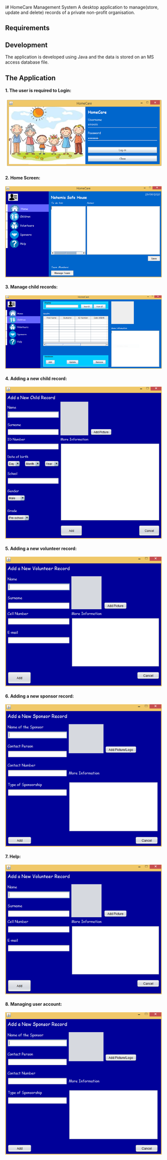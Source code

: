 i# HomeCare Management System
A desktop application to manage(store, update and delete) records of a private non-profit organisation. 

## Requirements


## Development
The application is developed using Java and the data is stored on an MS access database file.

## The Application

#### 1. The user is required to Login:
![alt text](https://github.com/Sinoxolo1408/ManagementSystem/blob/master/1.PNG?raw=true)

#### 2. Home Screen:
![alt text](https://github.com/Sinoxolo1408/ManagementSystem/blob/master/4.PNG?raw=true)

#### 3. Manage child records:
![alt text](https://github.com/Sinoxolo1408/ManagementSystem/blob/master/2.PNG?raw=true)

#### 4. Adding a new child record:
![alt text](https://github.com/Sinoxolo1408/ManagementSystem/blob/master/3.PNG?raw=true)

#### 5. Adding a new volunteer record:
![alt text](https://github.com/Sinoxolo1408/ManagementSystem/blob/master/6.PNG?raw=true)

#### 6. Adding a new sponsor record:
![alt text](https://github.com/Sinoxolo1408/ManagementSystem/blob/master/7.PNG?raw=true)

#### 7. Help:
![alt text](https://github.com/Sinoxolo1408/ManagementSystem/blob/master/6.PNG?raw=true)

#### 8. Managing user account:
![alt text](https://github.com/Sinoxolo1408/ManagementSystem/blob/master/7.PNG?raw=true)
